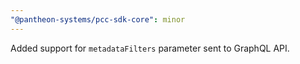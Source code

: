 ```yaml
---
"@pantheon-systems/pcc-sdk-core": minor
---
```


Added support for `metadataFilters` parameter sent to GraphQL API.
